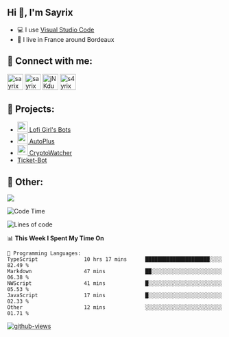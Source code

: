 ## Hi 👋, I'm Sayrix

- 💻 I use [Visual Studio Code](https://code.visualstudio.com/)
- 🥖 I live in France around Bordeaux

## 🔗 Connect with me:
<p align="left">
<a href="https://twitter.com/Sayrix_"><img src="https://i.imgur.com/zVwbWwf.png" alt="sayrix" width="37" height="37" /></a> 
<a href="https://www.youtube.com/c/sayrix"><img src="https://i.imgur.com/qZBU7AO.png" alt="sayrix" width="37"  height="37" /></a> 
<a href="https://discord.gg/VasYV6MEJy"><img src="https://i.imgur.com/nsVOefF.png" alt="jNKdusJ" width="37" height="37" /></a>
<a href="https://www.twitch.tv/s4yrix"><img src="https://i.imgur.com/0pAkilW.png" alt="s4yrix" width="37" height="37" /></a>
</p>

## 🚩 Projects:
- [<img src="https://cdn.discordapp.com/avatars/634818840542445580/c4602b4b2c327228e903ab6f99e059ed.png" width="24"/> Lofi Girl's Bots](https://bot.lofigirl.com)
- [<img src="https://autoplus.gg/autoplus.png" width="24"/> AutoPlus](https://autoplus.gg)
- [<img src="https://cdn.discordapp.com/avatars/956586999102472222/1f31a078427e78086c174921237ced67.png" width="24"/> CryptoWatcher](https://top.gg/bot/956586999102472222)
- [Ticket-Bot](https://github.com/Sayrix/ticket-bot)

## 📜 Other:

<img src="https://lanyard-profile-readme.vercel.app/api/629031362351071252">

<!--START_SECTION:waka-->
![Code Time](http://img.shields.io/badge/Code%20Time-1%2C659%20hrs%204%20mins-blue)

![Lines of code](https://img.shields.io/badge/From%20Hello%20World%20I%27ve%20Written-404.4%20thousand%20lines%20of%20code-blue)

📊 **This Week I Spent My Time On** 

```text
💬 Programming Languages: 
TypeScript               10 hrs 17 mins      █████████████████████░░░░   82.49 % 
Markdown                 47 mins             ██░░░░░░░░░░░░░░░░░░░░░░░   06.38 % 
NWScript                 41 mins             █░░░░░░░░░░░░░░░░░░░░░░░░   05.53 % 
JavaScript               17 mins             █░░░░░░░░░░░░░░░░░░░░░░░░   02.33 % 
Other                    12 mins             ░░░░░░░░░░░░░░░░░░░░░░░░░   01.71 % 
```


<!--END_SECTION:waka-->

[![github-views](https://komarev.com/ghpvc/?username=sayrix&color=blue)](https://github.com/Sayrix)
